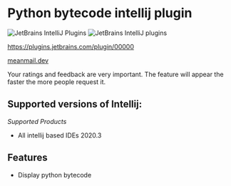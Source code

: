 # Python bytecode intellij plugin
![JetBrains IntelliJ Plugins](https://img.shields.io/jetbrains/plugin/r/stars/00000?label=JetBrans%20Marketplace)
![JetBrains IntelliJ plugins](https://img.shields.io/jetbrains/plugin/d/00000)

https://plugins.jetbrains.com/plugin/00000

[meanmail.dev](https://meanmail.dev/plugin/6?utm_source=guthub&utm_medium=readme&utm_campaign=python-bytecode&utm_content=meanmail.dev)

Your ratings and feedback are very important. The feature will appear the faster the more people request it.

## Supported versions of Intellij:

*Supported Products*
- All intellij based IDEs 2020.3

## Features

* Display python bytecode

